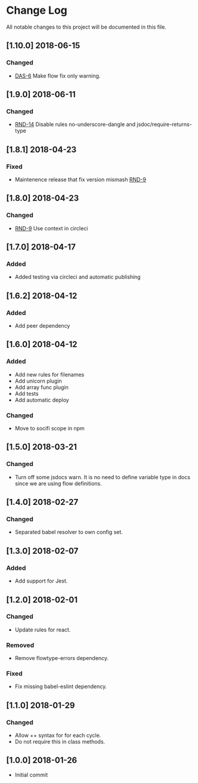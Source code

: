 # Change Log
All notable changes to this project will be documented in this file.

## [1.10.0] 2018-06-15
### Changed
- [DAS-6](https://socifi.atlassian.net/browse/DAS-6) Make flow fix only warning.

## [1.9.0] 2018-06-11
### Changed
- [RND-14](https://socifi.atlassian.net/browse/RND-14) Disable rules no-underscore-dangle and jsdoc/require-returns-type

## [1.8.1] 2018-04-23
### Fixed
- Maintenence release that fix version mismash [RND-9](https://socifi.atlassian.net/browse/RND-9)

## [1.8.0] 2018-04-23
### Changed
- [RND-9](https://socifi.atlassian.net/browse/RND-9) Use context in circleci

## [1.7.0] 2018-04-17
### Added
- Added testing via circleci and automatic publishing

## [1.6.2] 2018-04-12
### Added
- Add peer dependency

## [1.6.0] 2018-04-12
### Added
- Add new rules for filenames
- Add unicorn plugin
- Add array func plugin
- Add tests
- Add automatic deploy

### Changed
- Move to socifi scope in npm

## [1.5.0] 2018-03-21
### Changed
- Turn off some jsdocs warn. It is no need to define variable type in docs since we are using flow definitions.

## [1.4.0] 2018-02-27
### Changed
- Separated babel resolver to own config set.

## [1.3.0] 2018-02-07
### Added
- Add support for Jest.

## [1.2.0] 2018-02-01
### Changed
- Update rules for react.

### Removed
- Remove flowtype-errors dependency.

### Fixed
- Fix missing babel-eslint dependency.

## [1.1.0] 2018-01-29
### Changed
- Allow ++ syntax for for each cycle.
- Do not require this in class methods.

## [1.0.0] 2018-01-26
- Initial commit
